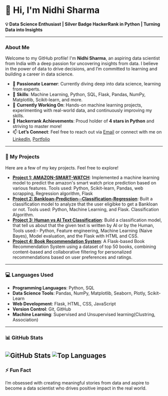 # 👋 Hi, I'm Nidhi Sharma

**💡 Data Science Enthusiast | Silver Badge HackerRank in Python | Turning Data into Insights**

---

### About Me

Welcome to my GitHub profile! I'm **Nidhi Sharma**, an aspiring data scientist from India with a deep passion for uncovering insights from data. I believe in the power of data to drive decisions, and I’m committed to learning and building a career in data science.

- 👀 **Passionate Learner**: Currently diving deep into data science, learning from experts.
- 🌱 **Skills**: Machine Learning, Python, SQL, Flask, Pandas, NumPy, Matplotlib, Scikit-learn, and more.
- 🚀 **Currently Working On**: Hands-on machine learning projects, experimenting with real-world data, and continuously improving my skills.
- 💼 **Hackerrank Achievements**: Proud holder of **4 stars in Python** and striving to master more!
- 📫 **Let’s Connect**: Feel free to reach out via [Email](mailto:nidhisharma070405@gmail.com) or connect with me on [LinkedIn](https://www.linkedin.com/in/nidhi-sharma-1708b7285), [Portfolio](https://nidhi070405.netlify.app)

---

### 🔨 My Projects

Here are a few of my key projects. Feel free to explore!

- **[Project 1: AMAZON-SMART-WATCH](https://github.com/Nidhi0704/AMAZON-SMART-WATCH/tree/main)**: Implemented a machine learning model to predict the amazon's smart watch price prediction based on various features. Tools used: Python, Scikit-learn, Pandas, web scrapping, Regression algorithm, Flask
- **[Project 2: Bankloan-Prediction--Classification-Regression](https://github.com/Nidhi0704/Bankloan-Prediction/tree/main)**: Built a classification model to analyze that the user eligibke to get a Bankloan or not. Tools used: Python, Machine Learning, and Flask. Classification Algorithm.
- **[Project 3: Human vs AI Text Classification](https://github.com/Nidhi0704/Human-Vs-AI-Text-Classifier)**: Build a classification model, that tell us about that the given text is written by AI or by the Human, Tools used:- Python, Feature engineering, Machine Learning (Naive Bayes), Model evaluation, and the Flask with HTML and CSS.
- **[Project 4: Book Recommendation System](https://github.com/Nidhi0704/Book-Recommendation-System/tree/main)**: A Flask-based Book Recommendation System using a dataset of top 50 books, combining content-based and collaborative filtering for personalized recommendations based on user preferences and ratings.

---

### 💻 Languages Used

* **Programming Languages**: Python, SQL
* **Data Science Tools**: Pandas, NumPy, Matplotlib, Seaborn, Plotly, Scikit-Learn
* **Web Development**: Flask, HTML, CSS, JavaScript
* **Version Control**: Git, GitHub
* **Machine Learning**: Supervised and Unsupervised learning(Clustring, Association)

---

### 📊 GitHub Stats

![GitHub Stats](https://github-readme-stats.vercel.app/api?username=Nidhi0704&show_icons=true&theme=radical&token=YOUR_GITHUB_TOKEN)
![Top Languages](https://github-readme-stats.vercel.app/api/top-langs/?username=Nidhi0704_USERNAME&layout=compact&theme=radical&token=YOUR_GITHUB_TOKEN)
---

### ⚡ Fun Fact

I’m obsessed with creating meaningful stories from data and aspire to become a data scientist who drives positive impact in the real world.

